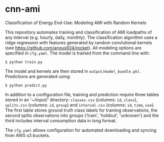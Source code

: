 # cnn-ami
Classification of Energy End-Use: Modeling AMI with Random Kernels

This repository automates training and classification of AMI loadpaths of any interval (e.g. hourly, daily, monthly). The classification algorithm uses a ridge regression with features generated by random convlutional kernels (see https://github.com/angus924/rocket). All modeling options are specified in `cfg.yaml`. The model is trained from the command line with:

```$ python train.py```

The model and kernels are then stored in `output/model_bundle.pkl`. Predictions are generated using:

```$ python predict.py```

In addition to a configuration file, training and prediction require three tables stored in an '~/input/' directory: `classes.csv` (columns: `id`, `class`), `splits.csv` (columns: `id`, `group`) and `interval.csv` (columns: `id`, `time`, `use`). The first table stores ground truth class labels for training observations, the second splits observations into groups ('train', 'holdout', 'unknown') and the third includes interval consumption data in long format. 

The `cfg.yaml` allows configuration for automated downloading and syncing from AWS s3 buckets.
